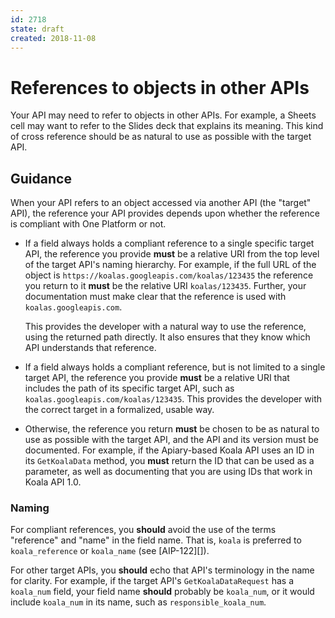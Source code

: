 ```yaml
---
id: 2718
state: draft
created: 2018-11-08
---
```


# References to objects in other APIs

Your API may need to refer to objects in other APIs. For example, a Sheets cell
may want to refer to the Slides deck that explains its meaning. This kind of
cross reference should be as natural to use as possible with the target API.

## Guidance

When your API refers to an object accessed via another API (the "target" API),
the reference your API provides depends upon whether the reference is compliant
with One Platform or not.

- If a field always holds a compliant reference to a single specific target
  API, the reference you provide **must** be a relative URI from the top level
  of the target API's naming hierarchy. For example, if the full URL of the
  object is `https://koalas.googleapis.com/koalas/123435` the reference you
  return to it **must** be the relative URI `koalas/123435`. Further, your
  documentation must make clear that the reference is used with
  `koalas.googleapis.com`.

  This provides the developer with a natural way to use the reference, using
  the returned path directly. It also ensures that they know which API
  understands that reference.

- If a field always holds a compliant reference, but is not limited to a single
  target API, the reference you provide **must** be a relative URI that
  includes the path of its specific target API, such as
  `koalas.googleapis.com/koalas/123435`. This provides the developer with the
  correct target in a formalized, usable way.

- Otherwise, the reference you return **must** be chosen to be as natural to
  use as possible with the target API, and the API and its version must be
  documented. For example, if the Apiary-based Koala API uses an ID in its
  `GetKoalaData` method, you **must** return the ID that can be used as a
  parameter, as well as documenting that you are using IDs that work in Koala
  API 1.0.

### Naming

For compliant references, you **should** avoid the use of the terms "reference"
and "name" in the field name. That is, `koala` is preferred to
`koala_reference` or `koala_name`
(see [AIP-122][]).

For other target APIs, you **should** echo that API's terminology in the name
for clarity. For example, if the target API's `GetKoalaDataRequest` has a
`koala_num` field, your field name **should** probably be `koala_num`, or it
would include `koala_num` in its name, such as `responsible_koala_num`.
